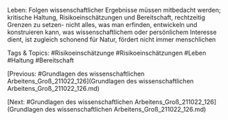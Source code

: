 Leben: Folgen wissenschaftlicher Ergebnisse müssen mitbedacht werden; 
kritische Haltung, Risikoeinschätzungen und Bereitschaft, rechtzeitig 
Grenzen zu setzen- nicht alles, was man erfinden, entwickeln und 
konstruieren kann, was wissenschaftlichem oder persönlichem Interesse 
dient, ist zugleich schonend für Natur, fördert nicht immer menschlichen 

   Tags & Topics:
   #Risikoeinschätzunge
   #Risikoeinschätzungen
   #Leben
   #Haltung
   #Bereitschaft

[Previous: #Grundlagen des wissenschaftlichen Arbeitens_Groß_211022_126](Grundlagen des wissenschaftlichen Arbeitens_Groß_211022_126.md)

[Next: #Grundlagen des wissenschaftlichen Arbeitens_Groß_211022_126](Grundlagen des wissenschaftlichen Arbeitens_Groß_211022_126.md)